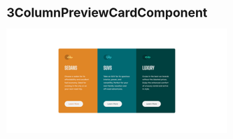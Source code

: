 # 3ColumnPreviewCardComponent

![3ColumnPreviewCardComponent](https://github.com/Edanriell/3ColumnPreviewCardComponent/blob/develop/image.jpg?raw=true)
